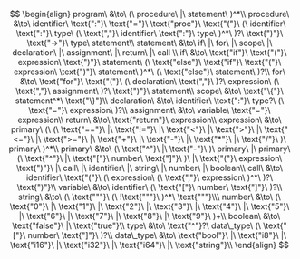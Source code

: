 $$
\begin{align}
program\ &\to\ (\ procedure\ |\ statement\ )^*\\
procedure\ &\to\ identifier\ \text{":"}\ \text{"="}\ \text{"proc"}\ \text{"("}\ (\ identifier\ \text{":"}\ type\ (\ \text{","}\ identifier\ \text{":"}\ type\ )^*\ )?\ \text{")"}\ \text{"->"}\ type\ statement\\
statement\ &\to\ if\ |\ for\ |\ scope\ |\ declaration\ |\ assignment\ |\ return\ |\ call \\
if\ &\to\ \text{"if"}\ \text{"("}\ expression\ \text{")"}\ statement\ (\ \text{"else"}\ \text{"if"}\ \text{"("}\ expression\ \text{")"}\ statement\ )^*\ (\ \text{"else"}\ statement\ )?\\
for\ &\to\ \text{"for"}\ \text{"("}\ (\ declaration\ \text{","}\ )?\ expression\ (\ \text{","}\ assignment\ )?\ \text{")"}\ statement\\
scope\ &\to\ \text{"\{"}\ statement^*\ \text{"\}"}\\
declaration\ &\to\ identifier\ \text{":"}\ type?\ (\ \text{"="}\ expression\ )?\\
assignment\ &\to\ variable\ \text{"="}\ expression\\
return\ &\to\ \text{"return"}\ expression\\
expression\ &\to\ primary\ (\ (\ \text{"=="}\ |\ \text{"!="}\ |\ \text{"<"}\ |\ \text{">"}\ |\ \text{"<="}\ |\ \text{">="}\ |\ \text{"+"}\ |\ \text{"-"}\ |\ \text{"*"}\ |\ \text{"/"}\ )\ primary\ )^*\\
primary\ &\to\ (\ \text{"^"}\ |\ \text{"-"}\ )\ primary\ |\ primary\ (\ \text{"^"}\ |\ \text{"["}\ number\ \text{"]"}\ )\ |\ \text{"("}\ expression\ \text{")"}\ |\ call\ |\ identifier\ |\ string\ |\ number\ |\ boolean\\
call\ &\to\ identifier\ \text{"("}\ (\ expression\ (\ \text{","}\ expression\ )^*\ )?\ \text{")"}\\
variable\ &\to\ identifier\ (\ \text{"["}\ number\ \text{"]"}\ )?\\
string\ &\to\ (\ \text{"""}\ (\ !\text{"""}\ )^*\ \text{"""}\\\
number\ &\to\ (\ \text{"0"}\ |\ \text{"1"}\ |\ \text{"2"}\ |\ \text{"3"}\ |\ \text{"4"}\ |\ \text{"5"}\ |\ \text{"6"}\ |\ \text{"7"}\ |\ \text{"8"}\ |\ \text{"9"}\ )+\\
boolean\ &\to\ \text{"false"}\ |\ \text{"true"}\\
type\ &\to\ \text{"^"}?\ data\_type\ (\ \text{"["}\ number\ \text{"]"}\ )?\\
data\_type\ &\to\ \text{"bool"}\ |\ \text{"i8"}\ |\ \text{"i16"}\ |\ \text{"i32"}\ |\ \text{"i64"}\ |\ \text{"string"}\\
\end{align}
$$
